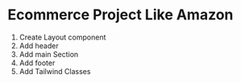 # Ecommerce Project Like Amazon

1. Create Layout component
2. Add header
3. Add main Section
4. Add footer
5. Add Tailwind Classes
